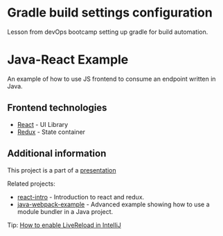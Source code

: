 # Gradle build settings configuration

Lesson from devOps bootcamp setting up gradle for build automation.

# Java-React Example

An example of how to use JS frontend to consume an endpoint written in Java.

## Frontend technologies

- [React](https://facebook.github.io/react/) - UI Library
- [Redux](http://redux.js.org/) - State container

## Additional information

This project is a part of a [presentation](https://docs.google.com/presentation/d/1-yZhsM43cyWWDVn6EUtK_wc39FAv-19_jwsKXlTe2o8/edit?usp=sharing)

Related projects:

- [react-intro](https://github.com/mendlik/react-intro) - Introduction to react and redux.
- [java-webpack-example](https://github.com/mendlik/java-webpack-example) - Advanced example showing how to use a module bundler in  a Java project.

Tip: [How to enable LiveReload in IntelliJ](http://stackoverflow.com/a/35895848/2284884)
